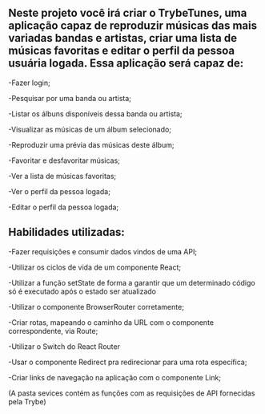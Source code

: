 <h2>Neste projeto você irá criar o TrybeTunes, uma aplicação capaz de reproduzir músicas das mais variadas bandas e artistas, criar uma lista de músicas favoritas e editar o perfil da pessoa usuária logada. Essa aplicação será capaz de:</h2>

-Fazer login;

-Pesquisar por uma banda ou artista;

-Listar os álbuns disponíveis dessa banda ou artista;

-Visualizar as músicas de um álbum selecionado;

-Reproduzir uma prévia das músicas deste álbum;

-Favoritar e desfavoritar músicas;

-Ver a lista de músicas favoritas;

-Ver o perfil da pessoa logada;

-Editar o perfil da pessoa logada;

<h2>Habilidades utilizadas:</h2>

-Fazer requisições e consumir dados vindos de uma API;

-Utilizar os ciclos de vida de um componente React;

-Utilizar a função setState de forma a garantir que um determinado código só é executado após o estado ser atualizado

-Utilizar o componente BrowserRouter corretamente;

-Criar rotas, mapeando o caminho da URL com o componente correspondente, via Route;

-Utilizar o Switch do React Router

-Usar o componente Redirect pra redirecionar para uma rota específica;

-Criar links de navegação na aplicação com o componente Link;

(A pasta sevices contém as funções com as requisições de API fornecidas pela Trybe)
